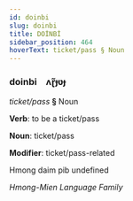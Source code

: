 ```yaml
---
id: doinbi
slug: doinbi
title: DOİNBİ
sidebar_position: 464
hoverText: ticket/pass § Noun
---
```


### doinbi&emsp;<span kind="abugida">ʌɽ̃ɟʋɟ</span>

*ticket/pass* **§** Noun

**Verb**: to be a ticket/pass

**Noun**: ticket/pass

**Modifier**: ticket/pass-related

Hmong daim pib undefined

*Hmong-Mien Language Family*